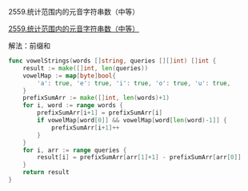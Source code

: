 2559.统计范围内的元音字符串数（中等）

[2559.统计范围内的元音字符串数（中等）](https://leetcode.cn/problems/count-vowel-strings-in-ranges/)



解法：前缀和



```go
func vowelStrings(words []string, queries [][]int) []int {
	result := make([]int, len(queries))
	vowelMap := map[byte]bool{
		'a': true, 'e': true, 'i': true, 'o': true, 'u': true,
	}
	prefixSumArr := make([]int, len(words)+1)
	for i, word := range words {
		prefixSumArr[i+1] = prefixSumArr[i]
		if vowelMap[word[0]] && vowelMap[word[len(word)-1]] {
			prefixSumArr[i+1]++
		}
	}
	for i, arr := range queries {
		result[i] = prefixSumArr[arr[1]+1] - prefixSumArr[arr[0]]
	}
	return result
}
```
